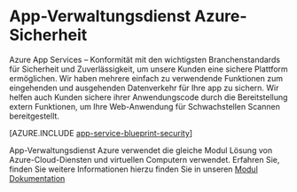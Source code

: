 <properties
    pageTitle="App-Verwaltungsdienst Azure-Sicherheit"
    description="Informationen Sie zum Sichern von Web, Mobile, API und Logik apps in Azure-App-Dienst."
    services="app-service"
    documentationCenter=""
    authors="naziml"
    manager="yochayk"
    editor="wpickett"/>

<tags
    ms.service="app-service"
    ms.workload="web"
    ms.tgt_pltfrm="na"
    ms.devlang="na"
    ms.topic="article"
    ms.date="08/16/2015"
    ms.author="naziml"/>

# <a name="azure-app-service-security"></a>App-Verwaltungsdienst Azure-Sicherheit

Azure App Services – Konformität mit den wichtigsten Branchenstandards für Sicherheit und Zuverlässigkeit, um unsere Kunden eine sichere Plattform ermöglichen. Wir haben mehrere einfach zu verwendende Funktionen zum eingehenden und ausgehenden Datenverkehr für Ihre app zu sichern. Wir helfen auch Kunden sichere ihrer Anwendungscode durch die Bereitstellung extern Funktionen, um Ihre Web-Anwendung für Schwachstellen Scannen bereitgestellt.

[AZURE.INCLUDE [app-service-blueprint-security](../../includes/app-service-blueprint-security.md)]

App-Verwaltungsdienst Azure verwendet die gleiche Modul Lösung von Azure-Cloud-Diensten und virtuellen Computern verwendet. Erfahren Sie, finden Sie weitere Informationen hierzu finden Sie in unseren [Modul Dokumentation](../security/azure-security-antimalware.md) 
